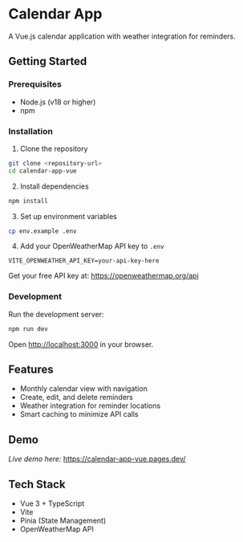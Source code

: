 # Calendar App

A Vue.js calendar application with weather integration for reminders.

## Getting Started

### Prerequisites

- Node.js (v18 or higher)
- npm

### Installation

1. Clone the repository

```bash
git clone <repository-url>
cd calendar-app-vue
```

2. Install dependencies

```bash
npm install
```

3. Set up environment variables

```bash
cp env.example .env
```

4. Add your OpenWeatherMap API key to `.env`

```env
VITE_OPENWEATHER_API_KEY=your-api-key-here
```

Get your free API key at: https://openweathermap.org/api

### Development

Run the development server:

```bash
npm run dev
```

Open [http://localhost:3000](http://localhost:3000) in your browser.

## Features

- Monthly calendar view with navigation
- Create, edit, and delete reminders
- Weather integration for reminder locations
- Smart caching to minimize API calls

## Demo

_Live demo here:_ https://calendar-app-vue.pages.dev/

## Tech Stack

- Vue 3 + TypeScript
- Vite
- Pinia (State Management)
- OpenWeatherMap API
